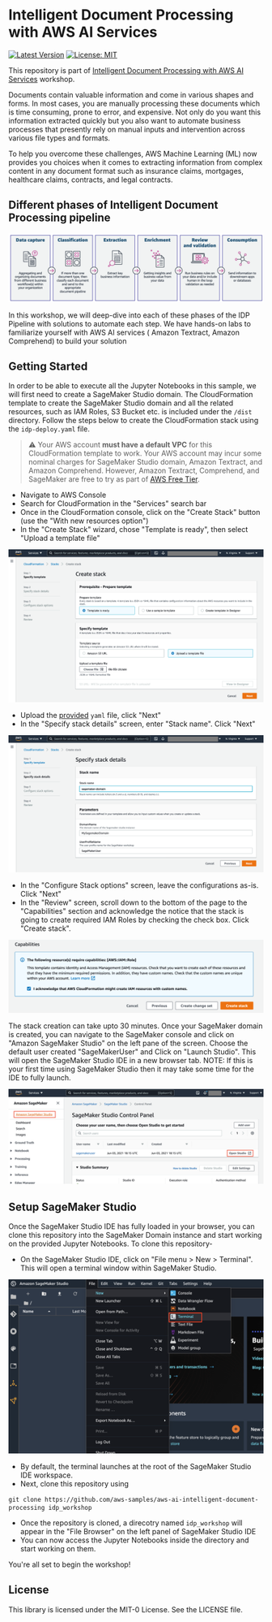 # Intelligent Document Processing with AWS AI Services

[![Latest Version](https://img.shields.io/github/tag/aws-samples/aws-ai-intelligent-document-processing)](https://github.com/aws-samples/aws-ai-intelligent-document-processing/releases)
[![License: MIT](https://img.shields.io/badge/License-MIT-yellow.svg)](https://github.com/aws-samples/amazon-eks-arch-apache-solr/blob/main/LICENSE)

This repository is part of [Intelligent Document Processing with AWS AI Services](https://catalog.us-east-1.prod.workshops.aws/workshops/c2af04b2-54ab-4b3d-be73-c7dd39074b20) workshop.

Documents contain valuable information and come in various shapes and forms. In most cases, you are manually processing these documents which is time consuming, prone to error, and expensive. Not only do you want this information extracted quickly but you also want to automate business processes that presently rely on manual inputs and intervention across various file types and formats.

To help you overcome these challenges, AWS Machine Learning (ML) now provides you choices when it comes to extracting information from complex content in any document format such as insurance claims, mortgages, healthcare claims, contracts, and legal contracts. 

## Different phases of Intelligent Document Processing pipeline

<p align="center">
  <img src="./images/idp-phases.png" alt="cfn1"/>
</p>

In this workshop, we will deep-dive into each of these phases of the IDP Pipeline with solutions to automate each step.
We have hands-on labs to familiarize yourself with AWS AI services ( Amazon Textract, Amazon Comprehend) to build your solution

## Getting Started

In order to be able to execute all the Jupyter Notebooks in this sample, we will first need to create a SageMaker Studio domain. The CloudFormation template to create the SageMaker Studio domain and all the related resources, such as IAM Roles, S3 Bucket etc. is included under the `/dist` directory. Follow the steps below to create the CloudFormation stack using the `idp-deploy.yaml` file.

> :warning: Your AWS account **must have a default VPC** for this CloudFormation template to work.
> Your AWS account may incur some nominal charges for SageMaker Studio domain, Amazon Textract, and Amazon Comprehend. However, Amazon Textract, Comprehend, and SageMaker are free to try as part of [AWS Free Tier](https://aws.amazon.com/free/).

* Navigate to AWS Console
* Search for CloudFormation in the "Services" search bar
* Once in the CloudFormation console, click on the "Create Stack" button (use the "With new resources option")
* In the "Create Stack" wizard, chose "Template is ready", then select "Upload a template file"
<p align="center">
  <img src="./images/cfn1.png" alt="cfn1"/>
</p>

* Upload the [provided](./dist/idp-deploy.yaml) `yaml` file, click "Next"
* In the "Specify stack details" screen, enter "Stack name". Click "Next"
<p align="center">
  <img src="./images/cfn2.png" alt="cfn2"/>
</p>

* In the "Configure Stack options" screen, leave the configurations as-is. Click "Next"
* In the "Review" screen, scroll down to the bottom of the page to the "Capabilities" section and acknowledge the notice that the stack is going to create required IAM Roles by checking the check box. Click "Create stack".
<p align="center">
  <img src="./images/cfn3.png" alt="cfn3"/>
</p>

The stack creation can take upto 30 minutes. Once your SageMaker domain is created, you can navigate to the SageMaker console and click on "Amazon SageMaker Studio" on the left pane of the screen. Choose the default user created "SageMakerUser" and Click on "Launch Studio". This will open the SageMaker Studio IDE in a new browser tab. NOTE: If this is your first time using SageMaker Studio then it may take some time for the IDE to fully launch. 
<p align="center">
  <img src="./images/cfn4.png" alt="cfn4"/>
</p>

## Setup SageMaker Studio

Once the SageMaker Studio IDE has fully loaded in your browser, you can clone this repository into the SageMaker Domain instance and start working on the provided Jupyter Notebooks. To clone this repository-

* On the SageMaker Studio IDE, click on "File menu > New > Terminal". This will open a terminal window within SageMaker Studio.
<p align="center">
  <img src="./images/sm1.png" alt="sm1"/>
</p>

* By default, the terminal launches at the root of the SageMaker Studio IDE workspace.
* Next, clone this repository using 

```  
git clone https://github.com/aws-samples/aws-ai-intelligent-document-processing idp_workshop
```

* Once the repository is cloned, a direcotry named `idp_workshop` will appear in the "File Browser" on the left panel of SageMaker Studio IDE
* You can now access the Jupyter Notebooks inside the directory and start working on them.

You're all set to begin the workshop!

## License

This library is licensed under the MIT-0 License. See the LICENSE file.



